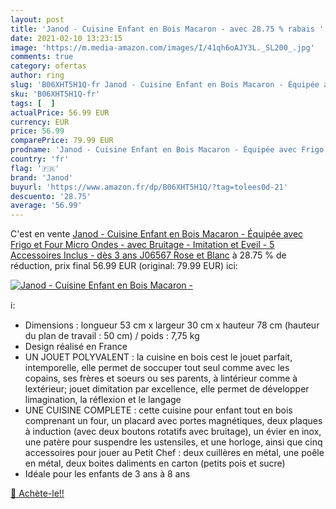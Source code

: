 ```yaml
---
layout: post
title: 'Janod - Cuisine Enfant en Bois Macaron - avec 28.75 % rabais '
date: 2021-02-10 13:23:15
image: 'https://m.media-amazon.com/images/I/41qh6oAJY3L._SL200_.jpg'
comments: true
category: ofertas
author: ring
slug: 'B06XHT5H1Q-fr Janod - Cuisine Enfant en Bois Macaron - Équipée avec...'
sku: 'B06XHT5H1Q-fr'
tags: [  ]
actualPrice: 56.99 EUR
currency: EUR
price: 56.99
comparePrice: 79.99 EUR
prodname: 'Janod - Cuisine Enfant en Bois Macaron - Équipée avec Frigo et Four Micro Ondes - avec Bruitage - Imitation et Eveil - 5 Accessoires Inclus - dès 3 ans  J06567  Rose et Blanc'
country: 'fr'
flag: '🇫🇷'
brand: 'Janod'
buyurl: 'https://www.amazon.fr/dp/B06XHT5H1Q/?tag=tolees0d-21'
descuento: '28.75'
average: '56.99'
---
```


C'est en vente [Janod - Cuisine Enfant en Bois Macaron - Équipée avec Frigo et Four Micro Ondes - avec Bruitage - Imitation et Eveil - 5 Accessoires Inclus - dès 3 ans  J06567  Rose et Blanc](https://www.amazon.fr/dp/B06XHT5H1Q/?tag=tolees0d-21)  à  28.75 % de réduction, prix final  56.99 EUR (original: 79.99 EUR) ici:

[![Janod - Cuisine Enfant en Bois Macaron -](https://m.media-amazon.com/images/I/41qh6oAJY3L._SL200_.jpg)](https://www.amazon.fr/dp/B06XHT5H1Q/?tag=tolees0d-21)

ℹ️:

- Dimensions : longueur 53 cm x largeur 30 cm x hauteur 78 cm (hauteur du plan de travail : 50 cm) / poids : 7,75 kg
- Design réalisé en France
- UN JOUET POLYVALENT : la cuisine en bois cest le jouet parfait, intemporelle, elle permet de soccuper tout seul comme avec les copains, ses frères et soeurs ou ses parents, à lintérieur comme à lextérieur; jouet dimitation par excellence, elle permet de développer limagination, la réflexion et le langage
- UNE CUISINE COMPLETE : cette cuisine pour enfant tout en bois comprenant un four, un placard avec portes magnétiques, deux plaques à induction (avec deux boutons rotatifs avec bruitage), un évier en inox, une patère pour suspendre les ustensiles, et une horloge, ainsi que cinq accessoires pour jouer au Petit Chef : deux cuillères en métal, une poêle en métal, deux boites daliments en carton (petits pois et sucre)
- Idéale pour les enfants de 3 ans à 8 ans

[🛒 Achète-le!!](https://www.amazon.fr/dp/B06XHT5H1Q/?tag=tolees0d-21)
